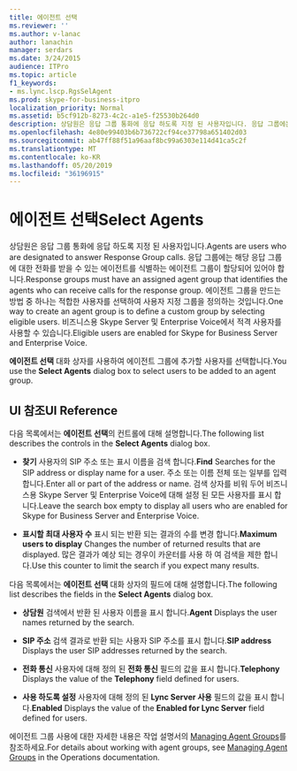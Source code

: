 ```yaml
---
title: 에이전트 선택
ms.reviewer: ''
ms.author: v-lanac
author: lanachin
manager: serdars
ms.date: 3/24/2015
audience: ITPro
ms.topic: article
f1_keywords:
- ms.lync.lscp.RgsSelAgent
ms.prod: skype-for-business-itpro
localization_priority: Normal
ms.assetid: b5cf912b-8273-4c2c-a1e5-f25530b264d0
description: 상담원은 응답 그룹 통화에 응답 하도록 지정 된 사용자입니다. 응답 그룹에는 해당 응답 그룹에 대한 전화를 받을 수 있는 에이전트를 식별하는 에이전트 그룹이 할당되어 있어야 합니다. 에이전트 그룹을 만드는 방법 중 하나는 적합한 사용자를 선택하여 사용자 지정 그룹을 정의하는 것입니다. 비즈니스용 Skype Server 및 Enterprise Voice에서 적격 사용자를 사용할 수 있습니다.
ms.openlocfilehash: 4e80e99403b6b736722cf94ce37798a651402d03
ms.sourcegitcommit: ab47ff88f51a96aaf8bc99a6303e114d41ca5c2f
ms.translationtype: MT
ms.contentlocale: ko-KR
ms.lasthandoff: 05/20/2019
ms.locfileid: "36196915"
---
```

# <a name="select-agents"></a><span data-ttu-id="7054e-106">에이전트 선택</span><span class="sxs-lookup"><span data-stu-id="7054e-106">Select Agents</span></span>

<span data-ttu-id="7054e-107">상담원은 응답 그룹 통화에 응답 하도록 지정 된 사용자입니다.</span><span class="sxs-lookup"><span data-stu-id="7054e-107">Agents are users who are designated to answer Response Group calls.</span></span> <span data-ttu-id="7054e-108">응답 그룹에는 해당 응답 그룹에 대한 전화를 받을 수 있는 에이전트를 식별하는 에이전트 그룹이 할당되어 있어야 합니다.</span><span class="sxs-lookup"><span data-stu-id="7054e-108">Response groups must have an assigned agent group that identifies the agents who can receive calls for the response group.</span></span> <span data-ttu-id="7054e-109">에이전트 그룹을 만드는 방법 중 하나는 적합한 사용자를 선택하여 사용자 지정 그룹을 정의하는 것입니다.</span><span class="sxs-lookup"><span data-stu-id="7054e-109">One way to create an agent group is to define a custom group by selecting eligible users.</span></span> <span data-ttu-id="7054e-110">비즈니스용 Skype Server 및 Enterprise Voice에서 적격 사용자를 사용할 수 있습니다.</span><span class="sxs-lookup"><span data-stu-id="7054e-110">Eligible users are enabled for Skype for Business Server and Enterprise Voice.</span></span>

<span data-ttu-id="7054e-111">**에이전트 선택** 대화 상자를 사용하여 에이전트 그룹에 추가할 사용자를 선택합니다.</span><span class="sxs-lookup"><span data-stu-id="7054e-111">You use the **Select Agents** dialog box to select users to be added to an agent group.</span></span>

## <a name="ui-reference"></a><span data-ttu-id="7054e-112">UI 참조</span><span class="sxs-lookup"><span data-stu-id="7054e-112">UI Reference</span></span>

<span data-ttu-id="7054e-113">다음 목록에서는 **에이전트 선택**의 컨트롤에 대해 설명합니다.</span><span class="sxs-lookup"><span data-stu-id="7054e-113">The following list describes the controls in the **Select Agents** dialog box.</span></span>

- <span data-ttu-id="7054e-114">**찾기** 사용자의 SIP 주소 또는 표시 이름을 검색 합니다.</span><span class="sxs-lookup"><span data-stu-id="7054e-114">**Find** Searches for the SIP address or display name for a user.</span></span> <span data-ttu-id="7054e-115">주소 또는 이름 전체 또는 일부를 입력 합니다.</span><span class="sxs-lookup"><span data-stu-id="7054e-115">Enter all or part of the address or name.</span></span> <span data-ttu-id="7054e-116">검색 상자를 비워 두어 비즈니스용 Skype Server 및 Enterprise Voice에 대해 설정 된 모든 사용자를 표시 합니다.</span><span class="sxs-lookup"><span data-stu-id="7054e-116">Leave the search box empty to display all users who are enabled for Skype for Business Server and Enterprise Voice.</span></span>

- <span data-ttu-id="7054e-117">**표시할 최대 사용자 수** 표시 되는 반환 되는 결과의 수를 변경 합니다.</span><span class="sxs-lookup"><span data-stu-id="7054e-117">**Maximum users to display** Changes the number of returned results that are displayed.</span></span> <span data-ttu-id="7054e-118">많은 결과가 예상 되는 경우이 카운터를 사용 하 여 검색을 제한 합니다.</span><span class="sxs-lookup"><span data-stu-id="7054e-118">Use this counter to limit the search if you expect many results.</span></span>

<span data-ttu-id="7054e-119">다음 목록에서는 **에이전트 선택** 대화 상자의 필드에 대해 설명합니다.</span><span class="sxs-lookup"><span data-stu-id="7054e-119">The following list describes the fields in the **Select Agents** dialog box.</span></span>

- <span data-ttu-id="7054e-120">**상담원** 검색에서 반환 된 사용자 이름을 표시 합니다.</span><span class="sxs-lookup"><span data-stu-id="7054e-120">**Agent** Displays the user names returned by the search.</span></span>

- <span data-ttu-id="7054e-121">**SIP 주소** 검색 결과로 반환 되는 사용자 SIP 주소를 표시 합니다.</span><span class="sxs-lookup"><span data-stu-id="7054e-121">**SIP address** Displays the user SIP addresses returned by the search.</span></span>

- <span data-ttu-id="7054e-122">**전화 통신** 사용자에 대해 정의 된 **전화 통신** 필드의 값을 표시 합니다.</span><span class="sxs-lookup"><span data-stu-id="7054e-122">**Telephony** Displays the value of the **Telephony** field defined for users.</span></span>

- <span data-ttu-id="7054e-123">**사용 하도록 설정** 사용자에 대해 정의 된 **Lync Server 사용** 필드의 값을 표시 합니다.</span><span class="sxs-lookup"><span data-stu-id="7054e-123">**Enabled** Displays the value of the **Enabled for Lync Server** field defined for users.</span></span>

<span data-ttu-id="7054e-124">에이전트 그룹 사용에 대한 자세한 내용은 작업 설명서의 [Managing Agent Groups](https://technet.microsoft.com/library/36084cdc-38f1-4c45-922f-f81c7e86210c.aspx)를 참조하세요.</span><span class="sxs-lookup"><span data-stu-id="7054e-124">For details about working with agent groups, see [Managing Agent Groups](https://technet.microsoft.com/library/36084cdc-38f1-4c45-922f-f81c7e86210c.aspx) in the Operations documentation.</span></span>


